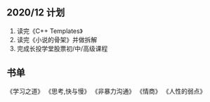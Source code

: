 ## 2020/12 计划

1. 读完《C++ Templates》
2. 读完《小说的骨架》并做拆解
3. 完成长投学堂股票初/中/高级课程

## 书单
《学习之道》
《思考,快与慢》
《非暴力沟通》
《情商》
《人性的弱点》